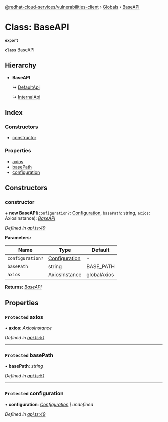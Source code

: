 [@redhat-cloud-services/vulnerabilities-client](../README.md) › [Globals](../globals.md) › [BaseAPI](baseapi.md)

# Class: BaseAPI

**`export`** 

**`class`** BaseAPI

## Hierarchy

* **BaseAPI**

  ↳ [DefaultApi](defaultapi.md)

  ↳ [InternalApi](internalapi.md)

## Index

### Constructors

* [constructor](baseapi.md#constructor)

### Properties

* [axios](baseapi.md#protected-axios)
* [basePath](baseapi.md#protected-basepath)
* [configuration](baseapi.md#protected-configuration)

## Constructors

###  constructor

\+ **new BaseAPI**(`configuration?`: [Configuration](configuration.md), `basePath`: string, `axios`: AxiosInstance): *[BaseAPI](baseapi.md)*

*Defined in [api.ts:49](https://github.com/RedHatInsights/javascript-clients/blob/master/packages/vulnerabilities/api.ts#L49)*

**Parameters:**

Name | Type | Default |
------ | ------ | ------ |
`configuration?` | [Configuration](configuration.md) | - |
`basePath` | string |  BASE_PATH |
`axios` | AxiosInstance |  globalAxios |

**Returns:** *[BaseAPI](baseapi.md)*

## Properties

### `Protected` axios

• **axios**: *AxiosInstance*

*Defined in [api.ts:51](https://github.com/RedHatInsights/javascript-clients/blob/master/packages/vulnerabilities/api.ts#L51)*

___

### `Protected` basePath

• **basePath**: *string*

*Defined in [api.ts:51](https://github.com/RedHatInsights/javascript-clients/blob/master/packages/vulnerabilities/api.ts#L51)*

___

### `Protected` configuration

• **configuration**: *[Configuration](configuration.md) | undefined*

*Defined in [api.ts:49](https://github.com/RedHatInsights/javascript-clients/blob/master/packages/vulnerabilities/api.ts#L49)*
